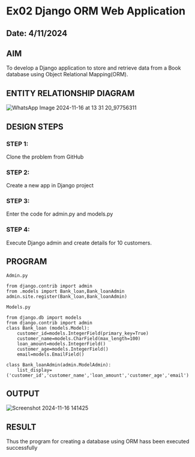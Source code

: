 # Ex02 Django ORM Web Application
## Date: 4/11/2024

## AIM
To develop a Django application to store and retrieve data from a Book database using Object Relational Mapping(ORM).

## ENTITY RELATIONSHIP DIAGRAM

![WhatsApp Image 2024-11-16 at 13 31 20_97756311](https://github.com/user-attachments/assets/d5e2a857-d66a-47c9-8622-ea81a6676b4e)

## DESIGN STEPS

### STEP 1:
Clone the problem from GitHub

### STEP 2:
Create a new app in Django project

### STEP 3:
Enter the code for admin.py and models.py

### STEP 4:
Execute Django admin and create details for 10 customers.

## PROGRAM
~~~
Admin.py

from django.contrib import admin
from .models import Bank_loan,Bank_loanAdmin
admin.site.register(Bank_loan,Bank_loanAdmin)
~~~
~~~
Models.py

from django.db import models
from django.contrib import admin
class Bank_loan (models.Model):
    customer_id=models.IntegerField(primary_key=True)
    customer_name=models.CharField(max_length=100)
    loan_amount=models.IntegerField()
    customer_age=models.IntegerField()
    email=models.EmailField()

class Bank_loanAdmin(admin.ModelAdmin):
    list_display=('customer_id','customer_name','loan_amount','customer_age','email')
~~~

## OUTPUT

![Screenshot 2024-11-16 141425](https://github.com/user-attachments/assets/de245d2b-cd78-4917-93ac-a5f6544f43a7)

## RESULT
Thus the program for creating a database using ORM hass been executed successfully
